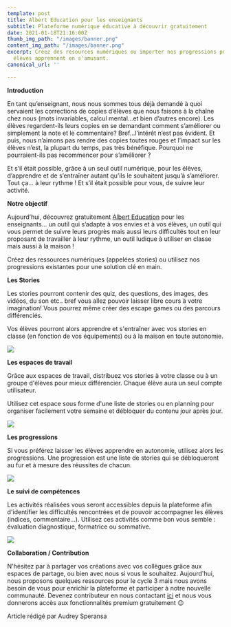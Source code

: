 ```yaml
---
template: post
title: Albert Education pour les enseignants
subtitle: Plateforme numérique éducative à découvrir gratuitement
date: 2021-01-18T21:16:00Z
thumb_img_path: "/images/banner.png"
content_img_path: "/images/banner.png"
excerpt: Créez des resources numériques ou importer nos progressions pour que vos
  élèves apprennent en s'amusant.
canonical_url: ''

---
```

**Introduction**

En tant qu’enseignant, nous nous sommes tous déjà demandé à quoi servaient les corrections de copies d’élèves que nous faisons à la chaîne chez nous (mots invariables, calcul mental...et bien d’autres encore). Les élèves regardent-ils leurs copies en se demandant comment s’améliorer ou simplement la note et le commentaire? Bref...l’intérêt n’est pas évident. Et puis, nous n’aimons pas rendre des copies toutes rouges et l’impact sur les élèves n’est, la plupart du temps, pas très bénéfique. Pourquoi ne pourraient-ils pas recommencer pour s’améliorer ?

Et s’il était possible, grâce à un seul outil numérique, pour les élèves, d’apprendre et de s’entraîner autant qu’ils le souhaitent jusqu’à s’améliorer. Tout ça... à leur rythme ! Et s’il était possible pour vous, de suivre leur activité.

**Notre objectif**

Aujourd’hui, découvrez gratuitement [Albert Education](https://builder.albert.education "Albert Education") pour les enseignants... un outil qui s’adapte à vos envies et à vos élèves, un outil qui vous permet de suivre leurs progrès mais aussi leurs difficultés tout en leur proposant de travailler à leur rythme, un outil ludique à utiliser en classe mais aussi à la maison !

Créez des ressources numériques (appelées stories) ou utilisez nos progressions existantes pour une solution clé en main.

**Les Stories**

Les stories pourront contenir des quiz, des questions, des images, des vidéos, du son etc.. bref vous allez pouvoir laisser libre cours à votre imagination! Vous pourrez même créer des escape games ou des parcours différenciés.

Vos élèves pourront alors apprendre et s'entraîner avec vos stories en classe (en fonction de vos équipements) ou à la maison en toute autonomie.

![](/images/screenshot-2021-01-16-at-14-57-31.png)

**Les espaces de travail**

Grâce aux espaces de travail, distribuez vos stories à votre classe ou à un groupe d'élèves pour mieux différencier. Chaque élève aura un seul compte utilisateur.

Utilisez cet espace sous forme d'une liste de stories ou en planning pour organiser facilement votre semaine et débloquer du contenu jour après jour.

![](/images/screenshot-2021-01-16-at-15-11-22.png)

**Les progressions**

Si vous préférez laisser les élèves apprendre en autonomie, utilisez alors les progressions. Une progression est une liste de stories qui se débloqueront au fur et à mesure des réussites de chacun.

![](/images/screenshot-2021-01-16-at-15-49-10.png)

**Le suivi de compétences**

Les activités réalisées vous seront accessibles depuis la plateforme afin d'identifier les difficultés rencontrées et de pouvoir accompagner les élèves (indices, commentaire...). Utilisez ces activités comme bon vous semble : évaluation diagnostique, formatrice ou sommative.

![](/images/screenshot-2021-01-16-at-15-15-58.png)

**Collaboration / Contribution**

N'hésitez par à partager vos créations avec vos collègues grâce aux espaces de partage, ou bien avec nous si vous le souhaitez. Aujourd'hui, nous proposons quelques ressources pour le cycle 3 mais nous avons besoin de vous pour enrichir la plateforme et participer à notre nouvelle communauté. Devenez contributeur en nous contactant [ici](https://blog.albert.education/contact/ "Contact") et nous vous donnerons accès aux fonctionnalités premium gratuitement 😉

Article rédigé par Audrey Speransa